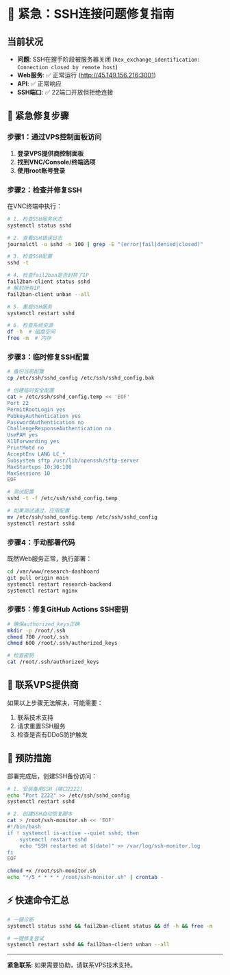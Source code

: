 # 🚨 紧急：SSH连接问题修复指南

## 当前状况
- **问题**: SSH在握手阶段被服务器关闭 (`kex_exchange_identification: Connection closed by remote host`)
- **Web服务**: ✅ 正常运行 (http://45.149.156.216:3001)
- **API**: ✅ 正常响应
- **SSH端口**: ✅ 22端口开放但拒绝连接

## 🔧 紧急修复步骤

### 步骤1：通过VPS控制面板访问

1. **登录VPS提供商控制面板**
2. **找到VNC/Console/终端选项**
3. **使用root账号登录**

### 步骤2：检查并修复SSH

在VNC终端中执行：

```bash
# 1. 检查SSH服务状态
systemctl status sshd

# 2. 查看SSH错误日志
journalctl -u sshd -n 100 | grep -E "(error|fail|denied|closed)"

# 3. 检查SSH配置
sshd -t

# 4. 检查fail2ban是否封禁了IP
fail2ban-client status sshd
# 解封所有IP
fail2ban-client unban --all

# 5. 重启SSH服务
systemctl restart sshd

# 6. 检查系统资源
df -h  # 磁盘空间
free -m  # 内存
```

### 步骤3：临时修复SSH配置

```bash
# 备份当前配置
cp /etc/ssh/sshd_config /etc/ssh/sshd_config.bak

# 创建临时安全配置
cat > /etc/ssh/sshd_config.temp << 'EOF'
Port 22
PermitRootLogin yes
PubkeyAuthentication yes
PasswordAuthentication no
ChallengeResponseAuthentication no
UsePAM yes
X11Forwarding yes
PrintMotd no
AcceptEnv LANG LC_*
Subsystem sftp /usr/lib/openssh/sftp-server
MaxStartups 10:30:100
MaxSessions 10
EOF

# 测试配置
sshd -t -f /etc/ssh/sshd_config.temp

# 如果测试通过，应用配置
mv /etc/ssh/sshd_config.temp /etc/ssh/sshd_config
systemctl restart sshd
```

### 步骤4：手动部署代码

既然Web服务正常，执行部署：

```bash
cd /var/www/research-dashboard
git pull origin main
systemctl restart research-backend
systemctl restart nginx
```

### 步骤5：修复GitHub Actions SSH密钥

```bash
# 确保authorized_keys正确
mkdir -p /root/.ssh
chmod 700 /root/.ssh
chmod 600 /root/.ssh/authorized_keys

# 检查密钥
cat /root/.ssh/authorized_keys
```

## 📱 联系VPS提供商

如果以上步骤无法解决，可能需要：
1. 联系技术支持
2. 请求重置SSH服务
3. 检查是否有DDoS防护触发

## 🔄 预防措施

部署完成后，创建SSH备份访问：

```bash
# 1. 安装备用SSH（端口2222）
echo "Port 2222" >> /etc/ssh/sshd_config
systemctl restart sshd

# 2. 创建SSH自动恢复脚本
cat > /root/ssh-monitor.sh << 'EOF'
#!/bin/bash
if ! systemctl is-active --quiet sshd; then
    systemctl restart sshd
    echo "SSH restarted at $(date)" >> /var/log/ssh-monitor.log
fi
EOF

chmod +x /root/ssh-monitor.sh
echo "*/5 * * * * /root/ssh-monitor.sh" | crontab -
```

## ⚡ 快速命令汇总

```bash
# 一键诊断
systemctl status sshd && fail2ban-client status && df -h && free -m

# 一键修复尝试
systemctl restart sshd && fail2ban-client unban --all
```

---
**紧急联系**: 如果需要协助，请联系VPS技术支持。